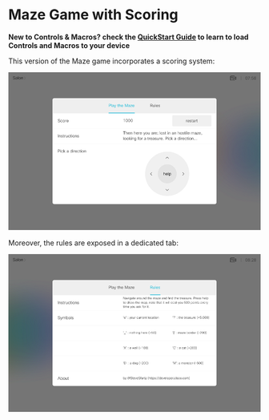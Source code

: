 # Maze Game with Scoring

**New to Controls & Macros? check the [QuickStart Guide](../../docs/QuickStart.md) to learn to load Controls and Macros to your device**


This version of the Maze game incorporates a scoring system:

![](./game.png)


Moreover, the rules are exposed in a dedicated tab:

![](./rules.png)
